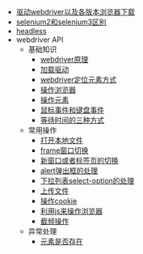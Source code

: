 ﻿* [驱动webdriver以及各版本浏览器下载](webdriver.md)
* [selenium2和selenium3区别](S2vS3.md)
* [headless](headless.md)
* webdriver API
  * 基础知识
    * [webdriver原理](principleOfWebdriver.md)
    * [加载驱动](loadDriver.md)
    * [webdriver定位元素方式](locateForWD.md)
    * [操作浏览器](controlBrowser.md)
    * [操作元素](controlElement.md)
    * [鼠标事件和键盘事件](mouseNkeyboardEvent.md)
    * [等待时间的三种方式](waitTime.md)
  * 常用操作
    * [打开本地文件](openLocalFile.md)
    * [frame窗口切换](switchToframe.md)
    * [新窗口或者标签页的切换](switchToWindow.md)
    * [alert弹出框的处理](switchToAlert.md)
    * [下拉列表select-option的处理](selectList.md)
    * [上传文件](uploadFiles.md)
    * [操作cookie](operateCookie.md)
    * [利用js来操作浏览器](execute_script.md)
    * [截频操作](screenshot.md)
  * 异常处理
    * [元素是否存在](isElementExists.md)